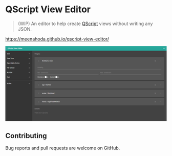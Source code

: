 # QScript View Editor

> (WIP) An editor to help create [QScript](https://github.com/wmfs/qscript) views without writing any JSON.

https://meenahoda.github.io/qscript-view-editor/

![Example Screenshot](examples/Capture2.PNG?raw=true)

## Contributing

Bug reports and pull requests are welcome on GitHub.
